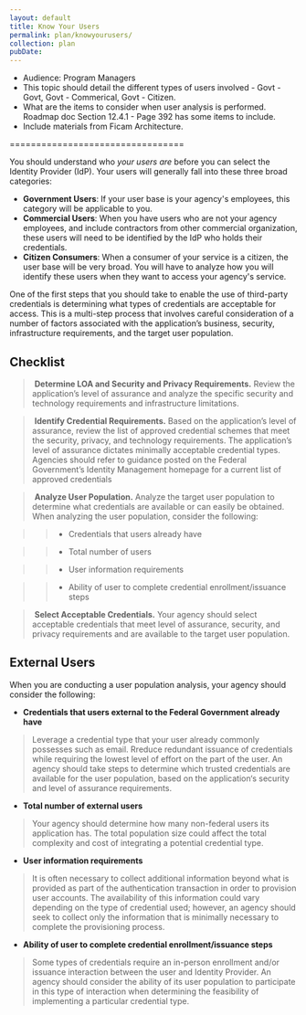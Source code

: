 ```yaml
---
layout: default
title: Know Your Users
permalink: plan/knowyourusers/
collection: plan
pubDate:
---
```


- Audience: Program Managers
- This topic should detail the different types of users involved - Govt - Govt, Govt - Commerical, Govt - Citizen.
- What are the items to consider when user analysis is performed. Roadmap doc Section 12.4.1 - Page 392 has some items to include.
- Include materials from Ficam Architecture.

=================================

You should understand who _your users are_ before you can select the Identity Provider (IdP). Your users will generally fall into these three broad categories:

- **Government Users**: If your user base is your agency's employees, this category will be applicable to you.
- **Commercial Users**: When you have users who are not your agency employees, and include contractors from other commercial organization, these users will need to be identified by the IdP who holds their credentials.
- **Citizen Consumers**: When a consumer of your service is a citizen, the user base will be very broad. You will have to analyze how you will identify these users when they want to access your agency's service.

One of the first steps that you should take to enable the use of third-party credentials is determining what types of credentials are acceptable for access. This is a multi-step process that involves careful consideration of a number of factors associated with the application’s business, security, infrastructure requirements, and the target user population.

## Checklist

> <i class="fa fa-check-square-o"></i> &nbsp;**Determine LOA and Security and Privacy Requirements.** Review the application’s level of assurance and analyze the specific security and technology requirements and infrastructure limitations.

> <i class="fa fa-check-square-o"></i> &nbsp;**Identify Credential Requirements.** Based on the application’s level of assurance, review the list of approved credential schemes that meet the security, privacy, and technology requirements. The application’s level of assurance dictates minimally acceptable credential types. Agencies should refer to guidance posted on the Federal Government’s Identity Management homepage for a current list of approved credentials

> <i class="fa fa-check-square-o"></i> &nbsp;**Analyze User Population.** Analyze the target user population to determine what credentials are available or can easily be obtained. When analyzing the user population, consider the following:

>> * Credentials that users already have 

>> * Total number of users 

>> * User information requirements 

>> * Ability of user to complete credential enrollment/issuance steps

> <i class="fa fa-check-square-o"></i> &nbsp;**Select Acceptable Credentials.** Your agency should select acceptable credentials that meet level of assurance, security, and privacy requirements and are available to the target user population.

## External Users

When you are conducting a user population analysis, your agency should consider the following:

- **Credentials that users external to the Federal Government already have**
>Leverage a credential type that your user already commonly possesses such as email. 
>Rreduce redundant issuance of credentials while requiring the lowest
level of effort on the part of the user. 
>An agency should take steps to determine which
trusted credentials are available for the user population, based on the application‘s
security and level of assurance requirements.

- **Total number of external users** 
> Your agency should determine how many non-federal users its application has. The total population size could affect the total complexity and cost of integrating a potential credential type.

- **User information requirements**
> It is often necessary to collect additional information beyond what is provided as part of the authentication
transaction in order to provision user accounts. The availability of this information could
vary depending on the type of credential used; however, an agency should seek to collect
only the information that is minimally necessary to complete the provisioning process.

- **Ability of user to complete credential enrollment/issuance steps**
> Some types of credentials require an in-person enrollment and/or issuance interaction between the user
and Identity Provider. An agency should consider the ability of its user population to
participate in this type of interaction when determining the feasibility of implementing a
particular credential type.








































